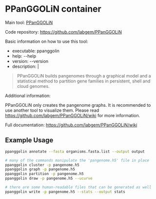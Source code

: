 # PPanGGOLiN container

Main tool: [PPanGGOLiN](https://github.com/labgem/PPanGGOLiN)
  
Code repository: https://github.com/labgem/PPanGGOLiN

Basic information on how to use this tool:
- executable: ppanggolin
- help: --help
- version: --version
- description: |
> PPanGGOLiN builds pangenomes through a graphical model and a statistical method to partition gene families in persistent, shell and cloud genomes.

Additional information:

PPanGGOLiN only creates the pangenome graphs. It is recommended to use another tool to visualize them. Please read https://github.com/labgem/PPanGGOLiN/wiki for more information.
  
Full documentation: https://github.com/labgem/PPanGGOLiN/wiki

## Example Usage

```bash
ppanggolin annotate --fasta organisms.fasta.list --output output 

# many of the commands manipulate the 'pangenome.h5' file in place
ppanggolin cluster -p pangenome.h5
ppanggolin graph -p pangenome.h5 
ppanggolin partition -p pangenome.h5
ppanggolin draw -p pangenome.h5 --ucurve   

# there are some human-readable files that can be generated as well
ppanggolin write -p pangenome.h5 --stats --output stats
```
